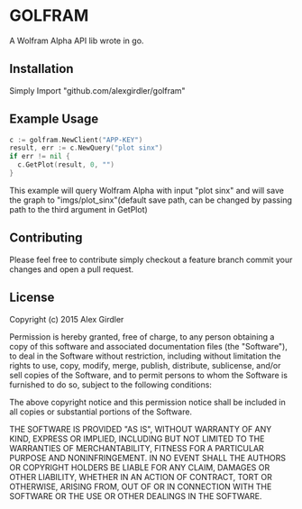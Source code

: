 # GOLFRAM
A Wolfram Alpha API lib wrote in go.

## Installation
Simply Import "github.com/alexgirdler/golfram"

## Example Usage
```go
c := golfram.NewClient("APP-KEY")
result, err := c.NewQuery("plot sinx")
if err != nil {
  c.GetPlot(result, 0, "")
}
```

This example will query Wolfram Alpha with input "plot sinx" and will save the graph to "imgs/plot_sinx"(default save path, can be changed by passing path to the third argument in GetPlot)

## Contributing
Please feel free to contribute simply checkout a feature branch commit your changes and open a pull request.

## License
Copyright (c) 2015 Alex Girdler

Permission is hereby granted, free of charge, to any person obtaining a copy
of this software and associated documentation files (the "Software"), to deal
in the Software without restriction, including without limitation the rights
to use, copy, modify, merge, publish, distribute, sublicense, and/or sell
copies of the Software, and to permit persons to whom the Software is
furnished to do so, subject to the following conditions:

The above copyright notice and this permission notice shall be included in
all copies or substantial portions of the Software.

THE SOFTWARE IS PROVIDED "AS IS", WITHOUT WARRANTY OF ANY KIND, EXPRESS OR
IMPLIED, INCLUDING BUT NOT LIMITED TO THE WARRANTIES OF MERCHANTABILITY,
FITNESS FOR A PARTICULAR PURPOSE AND NONINFRINGEMENT. IN NO EVENT SHALL THE
AUTHORS OR COPYRIGHT HOLDERS BE LIABLE FOR ANY CLAIM, DAMAGES OR OTHER
LIABILITY, WHETHER IN AN ACTION OF CONTRACT, TORT OR OTHERWISE, ARISING FROM,
OUT OF OR IN CONNECTION WITH THE SOFTWARE OR THE USE OR OTHER DEALINGS IN
THE SOFTWARE.

